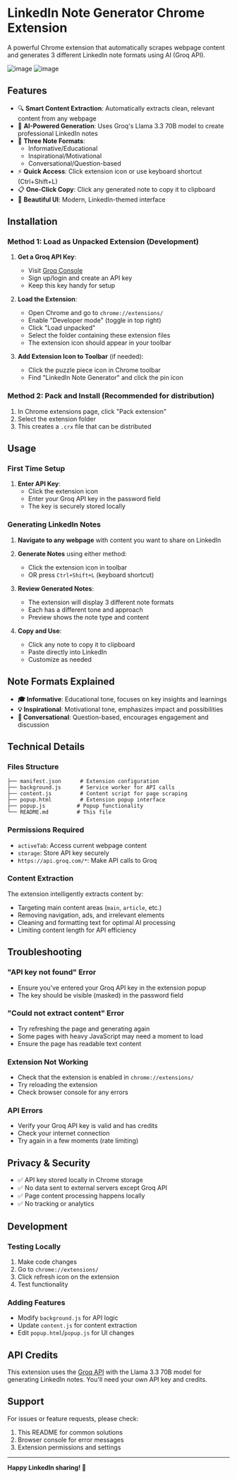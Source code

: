 # LinkedIn Note Generator Chrome Extension

A powerful Chrome extension that automatically scrapes webpage content and generates 3 different LinkedIn note formats using AI (Groq API).


![image](https://github.com/user-attachments/assets/debf5153-9752-4a92-b3cc-2bdfa7338c35)
![image](https://github.com/user-attachments/assets/def9640d-b7dd-4485-a3c3-1855a3011eae)

## Features

- 🔍 **Smart Content Extraction**: Automatically extracts clean, relevant content from any webpage
- 🤖 **AI-Powered Generation**: Uses Groq's Llama 3.3 70B model to create professional LinkedIn notes
- 📝 **Three Note Formats**: 
  - Informative/Educational
  - Inspirational/Motivational  
  - Conversational/Question-based
- ⚡ **Quick Access**: Click extension icon or use keyboard shortcut (Ctrl+Shift+L)
- 📋 **One-Click Copy**: Click any generated note to copy it to clipboard
- 🎨 **Beautiful UI**: Modern, LinkedIn-themed interface

## Installation

### Method 1: Load as Unpacked Extension (Development)

1. **Get a Groq API Key**:
   - Visit [Groq Console](https://console.groq.com/)
   - Sign up/login and create an API key
   - Keep this key handy for setup

2. **Load the Extension**:
   - Open Chrome and go to `chrome://extensions/`
   - Enable "Developer mode" (toggle in top right)
   - Click "Load unpacked"
   - Select the folder containing these extension files
   - The extension icon should appear in your toolbar

3. **Add Extension Icon to Toolbar** (if needed):
   - Click the puzzle piece icon in Chrome toolbar
   - Find "LinkedIn Note Generator" and click the pin icon

### Method 2: Pack and Install (Recommended for distribution)

1. In Chrome extensions page, click "Pack extension"
2. Select the extension folder
3. This creates a `.crx` file that can be distributed

## Usage

### First Time Setup

1. **Enter API Key**:
   - Click the extension icon
   - Enter your Groq API key in the password field
   - The key is securely stored locally

### Generating LinkedIn Notes

1. **Navigate to any webpage** with content you want to share on LinkedIn

2. **Generate Notes** using either method:
   - Click the extension icon in toolbar
   - OR press `Ctrl+Shift+L` (keyboard shortcut)

3. **Review Generated Notes**:
   - The extension will display 3 different note formats
   - Each has a different tone and approach
   - Preview shows the note type and content

4. **Copy and Use**:
   - Click any note to copy it to clipboard
   - Paste directly into LinkedIn
   - Customize as needed

## Note Formats Explained

- **🎓 Informative**: Educational tone, focuses on key insights and learnings
- **💡 Inspirational**: Motivational tone, emphasizes impact and possibilities  
- **💬 Conversational**: Question-based, encourages engagement and discussion

## Technical Details

### Files Structure
```
├── manifest.json      # Extension configuration
├── background.js      # Service worker for API calls
├── content.js         # Content script for page scraping
├── popup.html         # Extension popup interface
├── popup.js          # Popup functionality
└── README.md         # This file
```

### Permissions Required
- `activeTab`: Access current webpage content
- `storage`: Store API key securely
- `https://api.groq.com/*`: Make API calls to Groq

### Content Extraction
The extension intelligently extracts content by:
- Targeting main content areas (`main`, `article`, etc.)
- Removing navigation, ads, and irrelevant elements
- Cleaning and formatting text for optimal AI processing
- Limiting content length for API efficiency

## Troubleshooting

### "API key not found" Error
- Ensure you've entered your Groq API key in the extension popup
- The key should be visible (masked) in the password field

### "Could not extract content" Error
- Try refreshing the page and generating again
- Some pages with heavy JavaScript may need a moment to load
- Ensure the page has readable text content

### Extension Not Working
- Check that the extension is enabled in `chrome://extensions/`
- Try reloading the extension
- Check browser console for any errors

### API Errors
- Verify your Groq API key is valid and has credits
- Check your internet connection
- Try again in a few moments (rate limiting)

## Privacy & Security

- ✅ API key stored locally in Chrome storage
- ✅ No data sent to external servers except Groq API
- ✅ Page content processing happens locally
- ✅ No tracking or analytics

## Development

### Testing Locally
1. Make code changes
2. Go to `chrome://extensions/`
3. Click refresh icon on the extension
4. Test functionality

### Adding Features
- Modify `background.js` for API logic
- Update `content.js` for content extraction
- Edit `popup.html`/`popup.js` for UI changes

## API Credits

This extension uses the [Groq API](https://groq.com/) with the Llama 3.3 70B model for generating LinkedIn notes. You'll need your own API key and credits.

## Support

For issues or feature requests, please check:
1. This README for common solutions
2. Browser console for error messages
3. Extension permissions and settings

---

**Happy LinkedIn sharing! 🚀** 
